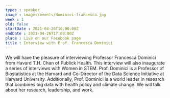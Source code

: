 ```yaml
---
types : speaker
image : images/events/dominici-francesca.jpg
week : 1
old: false
startDate : 2021-04-26T16:00:00Z
endDate : 2021-04-26T17:00:00Z
place : Live on our Facebook page
title : Interview with Prof. Francesca Dominici
---
```

We will have the pleasure of interviewing Professor Francesca Dominici from Havard T.H. Chan of Publick Health. This interview will also inaugurate a series of interviews with Women in STEM. Prof. Dominici is a Professor of Biostatistics at the Harvard and Co-Director of the Data Science Initiative at Harvard University. Additionally, Prof. Dominici is a world leader in research that combines big data with health policy and climate change. We will talk about her research, leadership, and work. 